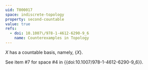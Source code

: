```yaml
---
uid: T000017
space: indiscrete-topology
property: second-countable
value: true
refs:
  - doi: 10.1007\/978-1-4612-6290-9_6
    name: Counterexamples in Topology
---
```

$X$ has a countable basis, namely, $\{X\}$.

See item #7 for space #4 in {{doi:10.1007\/978-1-4612-6290-9_6}}.
